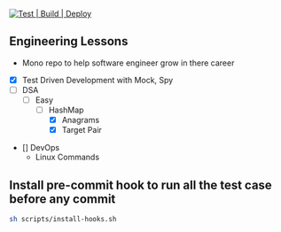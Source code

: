[![Test | Build | Deploy](https://github.com/nitiwari-dev/engineering-lessons/actions/workflows/build-ci.yml/badge.svg)](https://github.com/nitiwari-dev/engineering-lessons/actions/workflows/build-ci.yml)
## Engineering Lessons
- Mono repo to help software engineer grow in there career


- [x] Test Driven Development with Mock, Spy
- [ ] DSA
  - [ ] Easy
    - [ ] HashMap
      - [x] Anagrams
      - [x] Target Pair
- [] DevOps
  - Linux Commands




## Install pre-commit hook to run all the test case before any commit
```sh
sh scripts/install-hooks.sh
```
